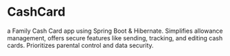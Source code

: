 # CashCard
a Family Cash Card app using Spring Boot &amp; Hibernate. Simplifies allowance management, offers secure features like sending, tracking, and editing cash cards. Prioritizes parental control and data security.
